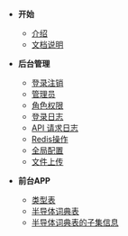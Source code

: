 <!-- 这是目录树文件 -->


- **开始**
	- [介绍](/README)
	- [文档说明](/sa-lib/doc-exp)

- **后台管理**
	- [登录注销](/project-sp/acc-admin)
	- [管理员](/project-sp/admin)
	- [角色权限](/project-sp/sp-role)
	- [登录日志](/project-sp/admin-login)
	- [API 请求日志](/project-sp/sp-apilog)
	- [Redis操作](/project-sp/redis)
	- [全局配置](/project-sp/sp-cfg)
	- [文件上传](/project-sp/file-upload)

- **前台APP**
	- [类型表](/project/sp-semic-type)
	- [半导体词典表](/project/sp-semic-dictionary)
	- [半导体词典表的子集信息](/project/sp-semic-child-dictionary)

